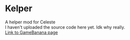 # Kelper
A helper mod for Celeste  
I haven't uploaded the source code here yet. Idk why really.  
[Link to GameBanana page](https://gamebanana.com/mods/525058)  
